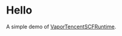 # Hello

A simple demo of [VaporTencentSCFRuntime](https://github.com/stevapple/vapor-tencent-scf-runtime).
